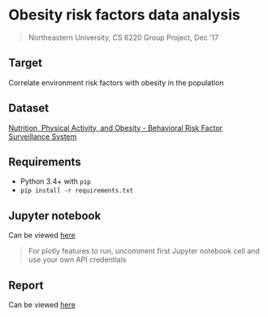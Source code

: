 # Obesity risk factors data analysis
> Northeastern University, CS 6220 Group Project, Dec '17

## Target
Correlate environment risk factors with obesity in the population

## Dataset
[Nutrition, Physical Activity, and Obesity - Behavioral Risk Factor Surveillance System](https://chronicdata.cdc.gov/Nutrition-Physical-Activity-and-Obesity/Nutrition-Physical-Activity-and-Obesity-Behavioral/hn4x-zwk7)

## Requirements
- Python 3.4+ with `pip`
- ```pip install -r requirements.txt```

## Jupyter notebook
Can be viewed [here](process_dataset.ipynb)
> For plotly features to run, uncomment first Jupyter notebook cell and use your own API credentials

## Report
Can be viewed [here](report.pdf)
